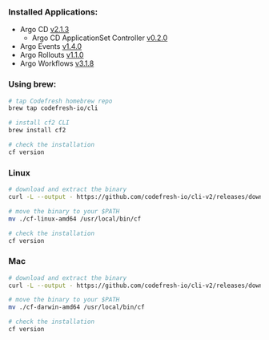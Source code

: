 ### Installed Applications:

-   Argo CD [v2.1.3](https://github.com/codefresh-io/argo-cd/releases/tag/v2.1.3)
    -   Argo CD ApplicationSet Controller [v0.2.0](https://github.com/argoproj-labs/applicationset/releases/tag/v0.2.0)
-   Argo Events [v1.4.0](https://github.com/argoproj/argo-events/releases/tag/v1.4.0)
-   Argo Rollouts [v1.1.0](https://github.com/argoproj/argo-rollouts/releases/tag/v1.1.0)
-   Argo Workflows [v3.1.8](https://github.com/argoproj/argo-workflows/releases/tag/v3.1.8)

### Using brew:

```bash
# tap Codefresh homebrew repo
brew tap codefresh-io/cli

# install cf2 CLI
brew install cf2

# check the installation
cf version
```

### Linux

```bash
# download and extract the binary
curl -L --output - https://github.com/codefresh-io/cli-v2/releases/download/v0.0.166/cf-linux-amd64.tar.gz | tar zx

# move the binary to your $PATH
mv ./cf-linux-amd64 /usr/local/bin/cf

# check the installation
cf version
```

### Mac

```bash
# download and extract the binary
curl -L --output - https://github.com/codefresh-io/cli-v2/releases/download/v0.0.166/cf-darwin-amd64.tar.gz | tar zx

# move the binary to your $PATH
mv ./cf-darwin-amd64 /usr/local/bin/cf

# check the installation
cf version
```
